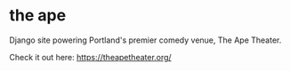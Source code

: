 # the ape

Django site powering Portland's premier comedy venue, The Ape Theater. 

Check it out here: https://theapetheater.org/

